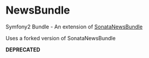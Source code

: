 NewsBundle
==========

Symfony2 Bundle - An extension of [SonataNewsBundle](https://github.com/sonata-project/SonataNewsBundle "SonataNewsBundle")

Uses a forked version of SonataNewsBundle

**DEPRECATED**


